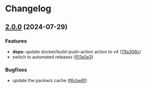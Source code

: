 # Changelog

## [2.0.0](https://github.com/crafthippie/owntech/compare/v1.1.0...v2.0.0) (2024-07-29)


### Features

* **deps:** update docker/build-push-action action to v4 ([79a306c](https://github.com/crafthippie/owntech/commit/79a306c7dd0f579513a7d1ee93fe97bb17cd5552))
* switch to automated releases ([f01a0e3](https://github.com/crafthippie/owntech/commit/f01a0e3800404e5df0755dc605a12daaf701f96a))


### Bugfixes

* update the packwiz cache ([f6cbe6f](https://github.com/crafthippie/owntech/commit/f6cbe6f02ed1de334368c8623e1cdfb4bc27c901))
